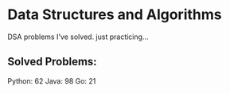 # Data Structures and Algorithms
DSA problems I've solved. just practicing...

## Solved Problems:
Python: 62
Java: 98
Go: 21


